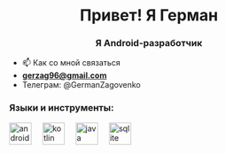 <h1 align="center">Привет! Я Герман</h1>
<h3 align="center">Я Android-разработчик</h3>

- 📫 Как со мной связаться
- **gerzag96@gmail.com**
- Телеграм: @GermanZagovenko
  



<h3 align="left">Языки и инструменты:</h3>


<div align="left">
  <img src="https://cdn.jsdelivr.net/gh/devicons/devicon/icons/android/android-original.svg" height="40" alt="android logo"  />
  <img width="12" />
  <img src="https://cdn.jsdelivr.net/gh/devicons/devicon/icons/kotlin/kotlin-original.svg" height="40" alt="kotlin logo"  />
  <img width="12" />
  <img src="https://cdn.jsdelivr.net/gh/devicons/devicon/icons/java/java-original.svg" height="40" alt="java logo"  />
  <img width="12" />
  <img src="https://cdn.jsdelivr.net/gh/devicons/devicon/icons/sqlite/sqlite-original.svg" height="40" alt="sqlite logo"  />
</div>

